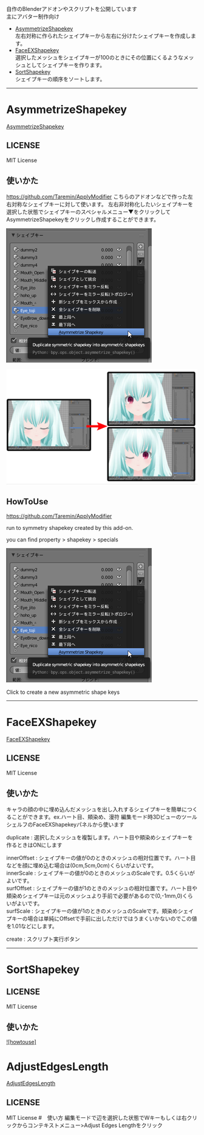 自作のBlenderアドオンやスクリプトを公開しています  
主にアバター制作向け  
- [AsymmetrizeShapekey](https://github.com/lowteq/blenderScripts/blob/master/scripts/AsymmetrizeShapekey.py)  
左右対称に作られたシェイプキーから左右に分けたシェイプキーを作成します。
- [FaceEXShapekey](https://github.com/lowteq/blenderScripts/blob/master/scripts/faceexshapekey.py)  
選択したメッシュをシェイプキーが100のときにその位置にくるようなメッシュとしてシェイプキーを作ります。
- [SortShapekey](https://github.com/lowteq/blenderScripts/blob/master/scripts/sortshapekey.py)  
シェイプキーの順序をソートします。
---

# AsymmetrizeShapekey
[AsymmetrizeShapekey](https://github.com/lowteq/blenderScripts/blob/master/scripts/AsymmetrizeShapekey.py)  
## LICENSE
MIT License
## 使いかた
https://github.com/Taremin/ApplyModifier
こちらのアドオンなどで作った左右対称なシェイプキーに対して使います。
左右非対称化したいシェイプキーを選択した状態でシェイプキーのスペシャルメニュー▼をクリックしてAsymmetrizeShapekeyをクリックし作成することができます。

![p](https://github.com/lowteq/blenderScripts/blob/master/readmeimages/20200211045408_383x354.png)

![s](https://github.com/lowteq/blenderScripts/blob/master/readmeimages/20200211113539_1468x888.png)
## HowToUse
https://github.com/Taremin/ApplyModifier

run to symmetry shapekey created by this add-on.

you can find property > shapekey > specials

![p](https://github.com/lowteq/blenderScripts/blob/master/readmeimages/20200211045408_383x354.png)

Click to create a new asymmetric shape keys


---

# FaceEXShapekey 
[FaceEXShapekey](https://github.com/lowteq/blenderScripts/blob/master/scripts/faceexshapekey.py)  
## LICENSE
MIT License
## 使いかた
キャラの顔の中に埋め込んだメッシュを出し入れするシェイプキーを簡単につくることができます。ex.ハート目、頬染め、漫符
編集モード時3DビューのツールシェルフのFaceEXShapekeyパネルから使います

duplicate : 選択したメッシュを複製します。ハート目や頬染めシェイプキーを作るときはONにします

innerOffset : シェイプキーの値が0のときのメッシュの相対位置です。ハート目などを顔に埋め込む場合は(0cm,5cm,0cm)くらいがよいです。  
innerScale : シェイプキーの値が0のときのメッシュのScaleです。0.5くらいがよいです。  
surfOffset : シェイプキーの値が1のときのメッシュの相対位置です。ハート目や頬染めシェイプキーは元のメッシュより手前で必要があるので(0,-1mm,0)くらいがよいです。  
surfScale : シェイプキーの値が1のときのメッシュのScaleです。頬染めシェイプキーの場合は単純にOffsetで手前に出しただけではうまくいかないのでこの値を1.01などにします。  

create : スクリプト実行ボタン


---

# SortShapekey
## LICENSE
MIT License
## 使いかた
[![howtouse]](https://user-images.githubusercontent.com/5676316/131511705-57495c7d-615d-45a9-978d-ddccd795fb2f.mp4)

# AdjustEdgesLength
[AdjustEdgesLength](https://github.com/lowteq/blenderScripts/blob/master/scripts/adjustedges.py)
## LICENSE
MIT License
#　使い方
編集モードで辺を選択した状態でWキーもしくは右クリックからコンテキストメニュー>Adjust Edges Lengthをクリック

